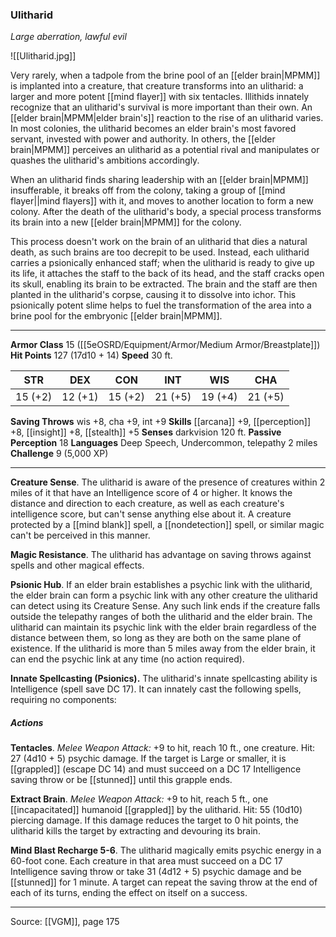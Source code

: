 ### Ulitharid
_Large aberration, lawful evil_

![[Ulitharid.jpg]]

Very rarely, when a tadpole from the brine pool of an [[elder brain|MPMM]] is implanted into a creature, that creature transforms into an ulitharid: a larger and more potent [[mind flayer]] with six tentacles. Illithids innately recognize that an ulitharid's survival is more important than their own. An [[elder brain|MPMM|elder brain's]] reaction to the rise of an ulitharid varies. In most colonies, the ulitharid becomes an elder brain's most favored servant, invested with power and authority. In others, the [[elder brain|MPMM]] perceives an ulitharid as a potential rival and manipulates or quashes the ulitharid's ambitions accordingly.

When an ulitharid finds sharing leadership with an [[elder brain|MPMM]] insufferable, it breaks off from the colony, taking a group of [[mind flayer||mind flayers]] with it, and moves to another location to form a new colony. After the death of the ulitharid's body, a special process transforms its brain into a new [[elder brain|MPMM]] for the colony.

This process doesn't work on the brain of an ulitharid that dies a natural death, as such brains are too decrepit to be used. Instead, each ulitharid carries a psionically enhanced staff; when the ulitharid is ready to give up its life, it attaches the staff to the back of its head, and the staff cracks open its skull, enabling its brain to be extracted. The brain and the staff are then planted in the ulitharid's corpse, causing it to dissolve into ichor. This psionically potent slime helps to fuel the transformation of the area into a brine pool for the embryonic [[elder brain|MPMM]].



---

**Armor Class** 15 ([[5eOSRD/Equipment/Armor/Medium Armor/Breastplate]])
**Hit Points** 127 (17d10 + 14)
**Speed** 30 ft.

| STR     | DEX     | CON     | INT     | WIS     | CHA     |
|---------|---------|---------|---------|---------|---------|
| 15 (+2) | 12 (+1) | 15 (+2) | 21 (+5) | 19 (+4) | 21 (+5) |

**Saving Throws** wis +8, cha +9, int +9
**Skills** [[arcana]] +9, [[perception]] +8, [[insight]] +8, [[stealth]] +5
**Senses** darkvision 120 ft.
**Passive Perception** 18
**Languages** Deep Speech, Undercommon, telepathy 2 miles
**Challenge** 9 (5,000 XP)

---

**Creature Sense**. The ulitharid is aware of the presence of creatures within 2 miles of it that have an Intelligence score of 4 or higher. It knows the distance and direction to each creature, as well as each creature's intelligence score, but can't sense anything else about it. A creature protected by a [[mind blank]] spell, a [[nondetection]] spell, or similar magic can't be perceived in this manner.

**Magic Resistance**. The ulitharid has advantage on saving throws against spells and other magical effects.

**Psionic Hub**. If an elder brain establishes a psychic link with the ulitharid, the elder brain can form a psychic link with any other creature the ulitharid can detect using its Creature Sense. Any such link ends if the creature falls outside the telepathy ranges of both the ulitharid and the elder brain. The ulitharid can maintain its psychic link with the elder brain regardless of the distance between them, so long as they are both on the same plane of existence. If the ulitharid is more than 5 miles away from the elder brain, it can end the psychic link at any time (no action required).

**Innate Spellcasting (Psionics).** The ulitharid's innate spellcasting ability is Intelligence (spell save DC 17). It can innately cast the following spells, requiring no components:

##### Actions
**Tentacles**. _Melee Weapon Attack:_ +9 to hit, reach 10 ft., one creature. Hit: 27 (4d10 + 5) psychic damage. If the target is Large or smaller, it is [[grappled]] (escape DC 14) and must succeed on a DC 17 Intelligence saving throw or be [[stunned]] until this grapple ends.

**Extract Brain**. _Melee Weapon Attack:_ +9 to hit, reach 5 ft., one [[incapacitated]] humanoid [[grappled]] by the ulitharid. Hit: 55 (10d10) piercing damage. If this damage reduces the target to 0 hit points, the ulitharid kills the target by extracting and devouring its brain.

**Mind Blast Recharge 5-6**. The ulitharid magically emits psychic energy in a 60-foot cone. Each creature in that area must succeed on a DC 17 Intelligence saving throw or take 31 (4d12 + 5) psychic damage and be [[stunned]] for 1 minute. A target can repeat the saving throw at the end of each of its turns, ending the effect on itself on a success.


---

Source: [[VGM]], page 175